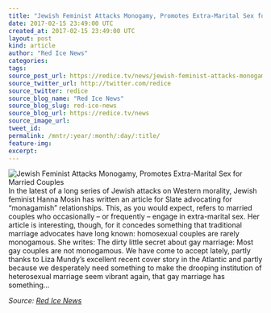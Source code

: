 ```yaml
---
title: "Jewish Feminist Attacks Monogamy, Promotes Extra-Marital Sex for Married Couples"
date: 2017-02-15 23:49:00 UTC
created_at: 2017-02-15 23:49:00 UTC
layout: post
kind: article
author: "Red Ice News"
categories: 
tags: 
source_post_url: https://redice.tv/news/jewish-feminist-attacks-monogamy-promotes-extra-marital-sex-for-married-couples
source_twitter_url: http://twitter.com/redice
source_twitter: redice
source_blog_name: "Red Ice News"
source_blog_slug: red-ice-news
source_blog_url: https://redice.tv/news
source_image_url: 
tweet_id:
permalink: /mntr/:year/:month/:day/:title/
feature-img: 
excerpt:
---
```

<img align="left" alt="Jewish Feminist Attacks Monogamy, Promotes Extra-Marital Sex for Married Couples" src="https://rdice.net/a/c/n/17/02160041-hanna%20rosin%20jew.9cd7b47f.jpg"> In the latest of a long series of Jewish attacks on Western morality, Jewish feminist Hanna Mosin has written an article for Slate advocating for “monagamish” relationships. This, as you would expect, refers to married couples who occasionally – or frequently – engage in extra-marital sex. Her article is interesting, though, for it concedes something that traditional marriage advocates have long known: homosexual couples are rarely monogamous. She writes: The dirty little secret about gay marriage: Most gay couples are not monogamous. We have come to accept lately, partly thanks to Liza Mundy’s excellent recent cover story in the Atlantic and partly because we desperately need something to make the drooping institution of heterosexual marriage seem vibrant again, that gay marriage has something…<div class="">
    <i>Source: <a href="https://redice.tv/news">Red Ice News</a></i>
</div>
